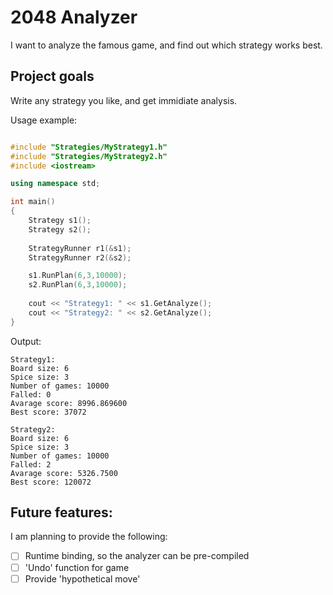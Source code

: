 # 2048 Analyzer

I want to analyze the famous game, and find out which strategy works best.

## Project goals
Write any strategy you like, and get immidiate analysis.

Usage example:

```c++

#include "Strategies/MyStrategy1.h"
#include "Strategies/MyStrategy2.h"
#include <iostream>

using namespace std;

int main()
{
    Strategy s1();
    Strategy s2();
    
    StrategyRunner r1(&s1);
    StrategyRunner r2(&s2);

    s1.RunPlan(6,3,10000);
    s2.RunPlan(6,3,10000);
    
    cout << "Strategy1: " << s1.GetAnalyze();
    cout << "Strategy2: " << s2.GetAnalyze();
}

```

Output:

```
Strategy1:
Board size: 6
Spice size: 3
Number of games: 10000
Falled: 0
Avarage score: 8996.869600
Best score: 37072

Strategy2:
Board size: 6
Spice size: 3
Number of games: 10000
Falled: 2
Avarage score: 5326.7500
Best score: 120072

```

## Future features:
I am planning to provide the following:
- [ ] Runtime binding, so the analyzer can be pre-compiled
- [ ] 'Undo' function for game
- [ ] Provide 'hypothetical move'
